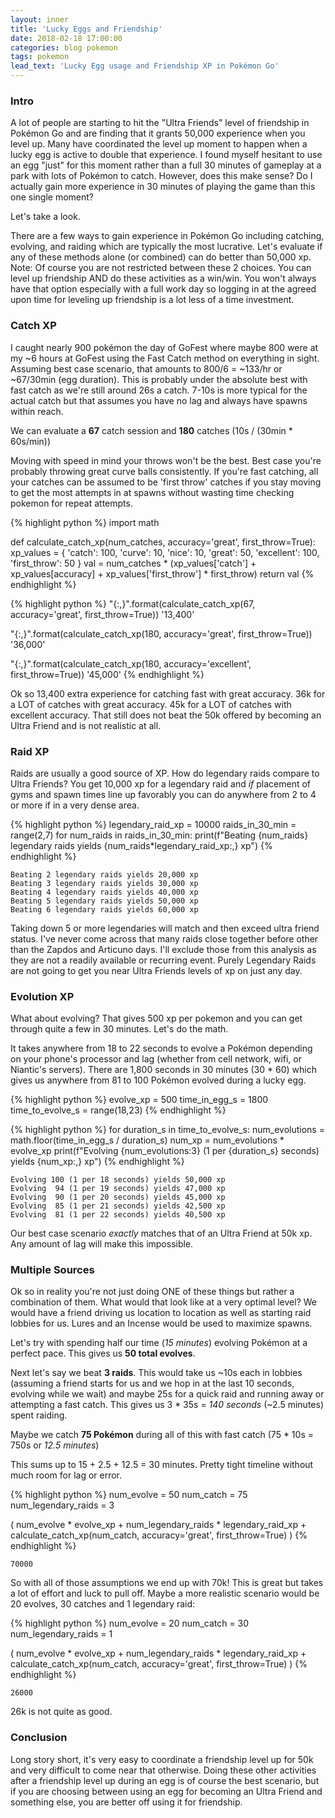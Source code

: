 ```yaml
---
layout: inner
title: 'Lucky Eggs and Friendship'
date: 2018-02-18 17:00:00
categories: blog pokemon
tags: pokemon 
lead_text: 'Lucky Egg usage and Friendship XP in Pokémon Go'
---
```


### Intro

A lot of people are starting to hit the "Ultra Friends" level of friendship in Pokémon Go and are finding that it grants 50,000 experience when you level up. Many have coordinated the level up moment to happen when a lucky egg is active to double that experience. I found myself hesitant to use an egg "just" for this moment rather than a full 30 minutes of gameplay at a park with lots of Pokémon to catch. However, does this make sense? Do I actually gain more experience in 30 minutes of playing the game than this one single moment? 

Let's take a look.

There are a few ways to gain experience in Pokémon Go including catching, evolving, and raiding which are typically the most lucrative. Let's evaluate if any of these methods alone (or combined) can do better than 50,000 xp. Note: Of course you are not restricted between these 2 choices. You can level up friendship AND do these activities as a win/win. You won't always have that option especially with a full work day so logging in at the agreed upon time for leveling up friendship is a lot less of a time investment.

### Catch XP

I caught nearly 900 pokémon the day of GoFest where maybe 800 were at my ~6 hours at GoFest using the Fast Catch method on everything in sight. Assuming best case scenario, that amounts to 800/6 = ~133/hr or ~67/30min (egg duration). This is probably under the absolute best with fast catch as we're still around 26s a catch. 7-10s is more typical for the actual catch but that assumes you have no lag and always have spawns within reach.

We can evaluate a **67** catch session and **180** catches (10s / (30min * 60s/min))

Moving with speed in mind your throws won't be the best. Best case you're probably throwing great curve balls consistently. If you're fast catching, all your catches can be assumed to be 'first throw' catches if you stay moving to get the most attempts in at spawns without wasting time checking pokemon for repeat attempts.


{% highlight python %}
import math

def calculate_catch_xp(num_catches, accuracy='great', first_throw=True):
    xp_values = {
             'catch': 100,
             'curve': 10,
             'nice': 10,
             'great': 50,
             'excellent': 100,
             'first_throw': 50
            }
    val = num_catches * (xp_values['catch'] + xp_values[accuracy] + xp_values['first_throw'] * first_throw)
    return val
{% endhighlight %}


{% highlight python %}
"{:,}".format(calculate_catch_xp(67, accuracy='great', first_throw=True))
'13,400'

"{:,}".format(calculate_catch_xp(180, accuracy='great', first_throw=True))
'36,000'

"{:,}".format(calculate_catch_xp(180, accuracy='excellent', first_throw=True))
'45,000'
{% endhighlight %}

Ok so 13,400 extra experience for catching fast with great accuracy. 36k for a LOT of catches with great accuracy. 45k for a LOT of catches with excellent accuracy. That still does not beat the 50k offered by becoming an Ultra Friend and is not realistic at all.

### Raid XP

Raids are usually a good source of XP. How do legendary raids compare to Ultra Friends? You get 10,000 xp for a legendary raid and _if_ placement of gyms and spawn times line up favorably you can do anywhere from 2 to 4 or more if in a very dense area.


{% highlight python %}
legendary_raid_xp = 10000
raids_in_30_min = range(2,7)
for num_raids in raids_in_30_min:
    print(f"Beating {num_raids} legendary raids yields {num_raids*legendary_raid_xp:,} xp")
{% endhighlight %}

    Beating 2 legendary raids yields 20,000 xp
    Beating 3 legendary raids yields 30,000 xp
    Beating 4 legendary raids yields 40,000 xp
    Beating 5 legendary raids yields 50,000 xp
    Beating 6 legendary raids yields 60,000 xp


Taking down 5 or more legendaries will match and then exceed ultra friend status. I've never come across that many raids close together before other than the Zapdos and Articuno days. I'll exclude those from this analysis as they are not a readily available or recurring event. Purely Legendary Raids are not going to get you near Ultra Friends levels of xp on just any day.

### Evolution XP

What about evolving? That gives 500 xp per pokemon and you can get through quite a few in 30 minutes. Let's do the math.

It takes anywhere from 18 to 22 seconds to evolve a Pokémon depending on your phone's processor and lag (whether from cell network, wifi, or Niantic's servers). There are 1,800 seconds in 30 minutes (30 * 60) which gives us anywhere from 81 to 100 Pokémon evolved during a lucky egg.


{% highlight python %}
evolve_xp = 500
time_in_egg_s = 1800
time_to_evolve_s = range(18,23)
{% endhighlight %}


{% highlight python %}
for duration_s in time_to_evolve_s:
    num_evolutions = math.floor(time_in_egg_s / duration_s)
    num_xp = num_evolutions * evolve_xp
    print(f"Evolving {num_evolutions:3} (1 per {duration_s} seconds) yields {num_xp:,} xp")
{% endhighlight %}

    Evolving 100 (1 per 18 seconds) yields 50,000 xp
    Evolving  94 (1 per 19 seconds) yields 47,000 xp
    Evolving  90 (1 per 20 seconds) yields 45,000 xp
    Evolving  85 (1 per 21 seconds) yields 42,500 xp
    Evolving  81 (1 per 22 seconds) yields 40,500 xp


Our best case scenario *exactly* matches that of an Ultra Friend at 50k xp. Any amount of lag will make this impossible.

### Multiple Sources

Ok so in reality you're not just doing ONE of these things but rather a combination of them. What would that look like at a very optimal level? We would have a friend driving us location to location as well as starting raid lobbies for us. Lures and an Incense would be used to maximize spawns.

Let's try with spending half our time (*15 minutes*) evolving Pokémon at a perfect pace. This gives us **50 total evolves**.

Next let's say we beat **3 raids**. This would take us ~10s each in lobbies (assuming a friend starts for us and we hop in at the last 10 seconds, evolving while we wait) and maybe 25s for a quick raid and running away or attempting a fast catch. This gives us 3 * 35s = _140 seconds_ (~2.5 minutes) spent raiding.

Maybe we catch **75 Pokémon** during all of this with fast catch (75 * 10s = 750s or _12.5 minutes_)

This sums up to 15 + 2.5 + 12.5 = 30 minutes. Pretty tight timeline without much room for lag or error.


{% highlight python %}
num_evolve = 50
num_catch = 75
num_legendary_raids = 3

(
 num_evolve * evolve_xp + 
 num_legendary_raids * legendary_raid_xp + 
 calculate_catch_xp(num_catch, accuracy='great', first_throw=True)
)
{% endhighlight %}

    70000

So with all of those assumptions we end up with 70k! This is great but takes a lot of effort and luck to pull off. Maybe a more realistic scenario would be 20 evolves, 30 catches and 1 legendary raid:


{% highlight python %}
num_evolve = 20
num_catch = 30
num_legendary_raids = 1

(
 num_evolve * evolve_xp + 
 num_legendary_raids * legendary_raid_xp + 
 calculate_catch_xp(num_catch, accuracy='great', first_throw=True)
)
{% endhighlight %}

    26000

26k is not quite as good.

### Conclusion

Long story short, it's very easy to coordinate a friendship level up for 50k and very difficult to come near that otherwise. Doing these other activities after a friendship level up during an egg is of course the best scenario, but if you are choosing between using an egg for becoming an Ultra Friend and something else, you are better off using it for friendship.

